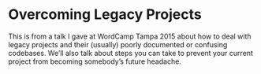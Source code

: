 # Overcoming Legacy Projects

This is from a talk I gave at WordCamp Tampa 2015 about how to deal with legacy projects and their (usually) poorly documented or confusing codebases. We’ll also talk about steps you can take to prevent your current project from becoming somebody’s future headache.
